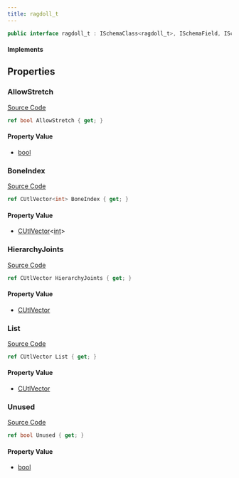```yaml
---
title: ragdoll_t
---
```


```csharp
public interface ragdoll_t : ISchemaClass<ragdoll_t>, ISchemaField, ISchemaClass, INativeHandle
```

#### Implements

## Properties

### AllowStretch

[Source Code](https://github.com/swiftly-solution/swiftlys2/blob/beta/managed/src/SwiftlyS2.Generated/Schemas/Interfaces/ragdoll_t.cs#L24)

```csharp
ref bool AllowStretch { get; }
```

#### Property Value

- [bool](https://learn.microsoft.com/dotnet/api/system.boolean)

### BoneIndex

[Source Code](https://github.com/swiftly-solution/swiftlys2/blob/beta/managed/src/SwiftlyS2.Generated/Schemas/Interfaces/ragdoll_t.cs#L22)

```csharp
ref CUtlVector<int> BoneIndex { get; }
```

#### Property Value

- [CUtlVector](/docs/api/-1)<[int](https://learn.microsoft.com/dotnet/api/system.int32)>

### HierarchyJoints

[Source Code](https://github.com/swiftly-solution/swiftlys2/blob/beta/managed/src/SwiftlyS2.Generated/Schemas/Interfaces/ragdoll_t.cs#L20)

```csharp
ref CUtlVector HierarchyJoints { get; }
```

#### Property Value

- [CUtlVector](/docs/api/)

### List

[Source Code](https://github.com/swiftly-solution/swiftlys2/blob/beta/managed/src/SwiftlyS2.Generated/Schemas/Interfaces/ragdoll_t.cs#L17)

```csharp
ref CUtlVector List { get; }
```

#### Property Value

- [CUtlVector](/docs/api/)

### Unused

[Source Code](https://github.com/swiftly-solution/swiftlys2/blob/beta/managed/src/SwiftlyS2.Generated/Schemas/Interfaces/ragdoll_t.cs#L26)

```csharp
ref bool Unused { get; }
```

#### Property Value

- [bool](https://learn.microsoft.com/dotnet/api/system.boolean)

